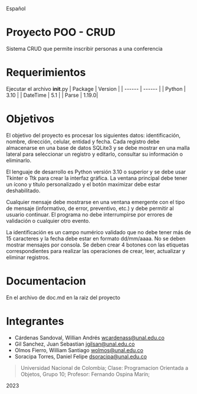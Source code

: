 Español

# Proyecto POO - CRUD
Sistema CRUD que permite inscribir personas a una conferencia

# Requerimientos
Ejecutar el archivo __init__.py
| Package | Version |
| ------ | ------ |
| Python | 3.10 |
| DateTime | 5.1 |
| Parse | 1.19.0|


# Objetivos
El objetivo del proyecto es procesar los siguientes datos: identificación, nombre, dirección, celular, entidad y fecha. Cada registro debe almacenarse en una base de datos SQLite3 y se debe mostrar en una malla lateral para seleccionar un registro y editarlo, consultar su información o eliminarlo.

El lenguaje de desarrollo es Python versión 3.10 o superior y se debe usar Tkinter o Ttk para crear la interfaz gráfica. La ventana principal debe tener un ícono y título personalizado y el botón maximizar debe estar deshabilitado.

Cualquier mensaje debe mostrarse en una ventana emergente con el tipo de mensaje (informativo, de error, preventivo, etc.) y debe permitir al usuario continuar. El programa no debe interrumpirse por errores de validación o cualquier otro evento.

La identificación es un campo numérico validado que no debe tener más de 15 caracteres y la fecha debe estar en formato dd/mm/aaaa. No se deben mostrar mensajes por consola. Se deben crear 4 botones con las etiquetas correspondientes para realizar las operaciones de crear, leer, actualizar y eliminar registros.


# Documentacion
En el archivo de doc.md en la raiz del proyecto

# Integrantes
- Cárdenas Sandoval, Willian Andrés wcardenass@unal.edu.co
- Gil Sanchez, Juan Sebastian jgilsan@unal.edu.co
- Olmos Fierro, William Santiago wolmos@unal.edu.co
- Soracipa Torres, Daniel Felipe dsoracipa@unal.edu.co

> Universidad Nacional de Colombia;
> Clase: Programacion Orientada a Objetos, Grupo 10;
> Profesor: Fernando Ospina Marín;

2023
